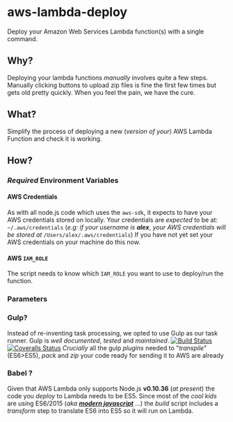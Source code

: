# aws-lambda-deploy

Deploy your Amazon Web Services Lambda function(s) with a single command.

## Why?

Deploying your lambda functions *manually* involves quite a few steps.
Manually clicking buttons to upload zip files is fine the first few times
but gets old pretty quickly. When you feel the pain, we have the cure.


## What?

Simplify the process of deploying a new (*version of your*)
AWS Lambda Function and check it is working.


## How?

### *Required* Environment Variables

#### AWS Credentials

As with all node.js code which uses the `aws-sdk`,
it expects to have your AWS credentials stored on locally.
Your credentials are *expected* to be at: `~/.aws/credentials`
(*e.g: if your username is* ***alex***, *your AWS credentials will
  be stored at* `/Users/alex/.aws/credentials`)
If you have not yet set your AWS credentials on your machine
do this now.

#### AWS `IAM_ROLE`

The script needs to know which `IAM_ROLE` you want to use to deploy/run
the function.

### Parameters






### Gulp?

Instead of re-inventing task processing, we opted to use Gulp as our task
runner. Gulp is *well documented*, *tested* and *maintained*. [![Build Status](https://img.shields.io/travis/gulpjs/gulp.svg)](https://travis-ci.org/gulpjs/gulp)   [![Coveralls Status](https://img.shields.io/coveralls/gulpjs/gulp/master.svg)](https://coveralls.io/r/gulpjs/gulp)
*Crucially* all the gulp *plugins* needed to "*transpile*" (ES6>ES5),
*pack* and *zip* your code ready for sending it to AWS are already  


### Babel ?

Given that AWS Lambda only supports Node.js **v0.10.36** (*at present*)
the code you *deploy* to Lambda needs to be ES5.
Since most of the *cool kids* are using ES6/2015
(*aka* [***modern javascript***](https://twitter.com/ericdfields/status/677677470590570496) ...)
the *build* script includes a *transform* step to translate ES6 into ES5
so it will run on Lambda.
